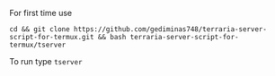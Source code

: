 For first time use

``` cd && git clone https://github.com/gediminas748/terraria-server-script-for-termux.git && bash terraria-server-script-for-termux/tserver   ```

To run type 
``` tserver    ```
